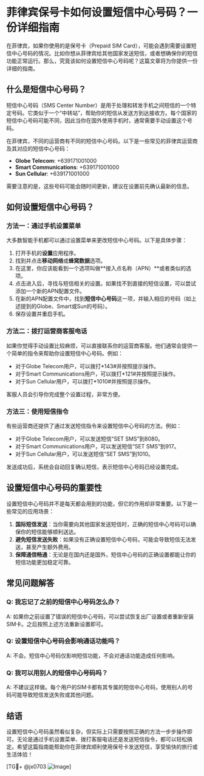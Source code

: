 # 菲律宾保号卡如何设置短信中心号码？一份详细指南

在菲律宾，如果你使用的是保号卡（Prepaid SIM Card），可能会遇到需要设置短信中心号码的情况。比如你想从菲律宾给其他国家发送短信，或者想确保你的短信功能正常运行。那么，究竟该如何设置短信中心号码呢？这篇文章将为你提供一份详细的指南。

## 什么是短信中心号码？

短信中心号码（SMS Center Number）是用于处理和转发手机之间短信的一个特定号码。它类似于一个“中转站”，帮助你的短信从发送方到达接收方。每个国家的短信中心号码可能不同，因此当你在国外使用手机时，通常需要手动设置这个号码。

在菲律宾，不同的运营商有不同的短信中心号码。以下是一些常见的菲律宾运营商及其对应的短信中心号码：

- **Globe Telecom**: +639171001000  
- **Smart Communications**: +639171001000  
- **Sun Cellular**: +639171001000  

需要注意的是，这些号码可能会随时间更新，建议在设置前先确认最新的信息。

## 如何设置短信中心号码？

### 方法一：通过手机设置菜单

大多数智能手机都可以通过设置菜单来更改短信中心号码。以下是具体步骤：

1. 打开手机的**设置**应用程序。
2. 找到并点击**移动网络**或**蜂窝数据**选项。
3. 在这里，你应该能看到一个选项叫做**接入点名称（APN）**或者类似的选项。
4. 点击进入后，寻找与短信相关的设置。如果找不到直接的短信设置，可以尝试添加一个新的APN配置文件。
5. 在新的APN配置文件中，找到**短信中心号码**这一项，并输入相应的号码（如上述提到的Globe、Smart或Sun的号码）。
6. 保存设置并重启手机。

### 方法二：拨打运营商客服电话

如果你觉得手动设置比较麻烦，可以直接联系你的运营商客服。他们通常会提供一个简单的指令来帮助你设置短信中心号码。例如：

- 对于Globe Telecom用户，可以拨打*143#并按照提示操作。
- 对于Smart Communications用户，可以拨打*121#并按照提示操作。
- 对于Sun Cellular用户，可以拨打*1010#并按照提示操作。

客服人员会引导你完成整个设置过程，非常方便。

### 方法三：使用短信指令

有些运营商还提供了通过发送短信指令来设置短信中心号码的方法。例如：

- 对于Globe Telecom用户，可以发送短信“SET SMS”到8080。
- 对于Smart Communications用户，可以发送短信“SET SMS”到917。
- 对于Sun Cellular用户，可以发送短信“SET SMS”到1010。

发送成功后，系统会自动回复确认短信，表示短信中心号码已经设置完成。

## 设置短信中心号码的重要性

设置短信中心号码并不是每天都会用到的功能，但它的作用却非常重要。以下是一些常见的应用场景：

1. **国际短信发送**：当你需要向其他国家发送短信时，正确的短信中心号码可以确保你的短信能够顺利送达。
2. **避免短信发送失败**：如果没有正确设置短信中心号码，可能会导致短信无法发送，甚至产生额外费用。
3. **保障通信畅通**：无论是在国内还是国外，短信中心号码的正确设置都能让你的短信功能更加稳定可靠。

## 常见问题解答

### Q: 我忘记了之前的短信中心号码怎么办？
A: 如果你之前设置了错误的短信中心号码，可以尝试恢复出厂设置或者重新安装SIM卡。之后按照上述方法重新设置即可。

### Q: 设置短信中心号码会影响通话功能吗？
A: 不会。短信中心号码仅影响短信功能，不会对通话功能造成任何影响。

### Q: 我可以用别人的短信中心号码吗？
A: 不建议这样做。每个用户的SIM卡都有其专属的短信中心号码，使用别人的号码可能导致短信发送失败或其他问题。

## 结语

设置短信中心号码虽然看似复杂，但实际上只需要按照正确的方法一步步操作即可。无论是通过手机设置菜单、拨打客服电话还是发送短信指令，都可以轻松搞定。希望这篇指南能帮助你在菲律宾顺利使用保号卡发送短信，享受愉快的旅行或生活体验！

[TG💪+ @jx0703 ![Image](https://github.com/user-attachments/assets/dbca1d08-cadb-493c-b0ec-ad6f7a83f270)]